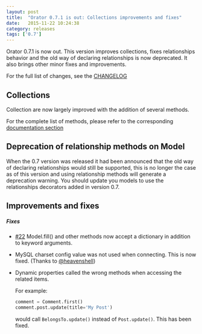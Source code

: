 ```yaml
---
layout: post
title:  "Orator 0.7.1 is out: Collections improvements and fixes"
date:   2015-11-22 10:24:38
category: releases
tags: ['0.7']
---
```


Orator 0.7.1 is now out. This version improves collections, fixes relationships behavior and
the old way of declaring relationships is now deprecated.
It also brings other minor fixes and improvements.

For the full list of changes, see the [CHANGELOG](https://github.com/sdispater/orator/blob/master/CHANGELOG.md)

## Collections

Collection are now largely improved with the addition of several methods.

For the complete list of methods, please refer to the corresponding [documentation section](/docs/collections.html)

## Deprecation of relationship methods on Model

When the 0.7 version was released it had been announced that the old way of declaring
relationships would still be supported, this is no longer the case as of this version
and using relationship methods will generate a deprecation warning. You should update
you models to use the relationships decorators added in version 0.7.

## Improvements and fixes

##### Fixes

* [#22](https://github.com/sdispater/orator/issues/22) Model.fill() and other methods now accept a dictionary in addition to keyword arguments.
* MySQL charset config value was not used when connecting. This is now fixed. (Thanks to [@heavenshell](https://github.com/heavenshell))
* Dynamic properties called the wrong methods when accessing the related items.

    For example:

    ``` python
    comment = Comment.first()
    comment.post.update(title='My Post')
    ```

    would call `BelongsTo.update()` instead of `Post.update()`.
    This has been fixed.
